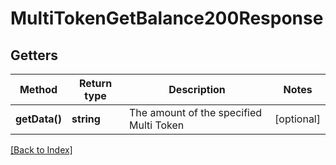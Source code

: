 # MultiTokenGetBalance200Response

## Getters

Method | Return type | Description | Notes
------------ | ------------- | ------------- | -------------
**getData()** | **string** | The amount of the specified Multi Token | [optional]

[[Back to Index]](../index.md)
